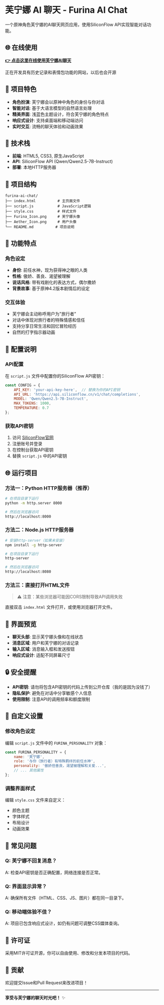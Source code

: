 # 芙宁娜 AI 聊天 - Furina AI Chat

一个原神角色芙宁娜的AI聊天网页应用，使用SiliconFlow API实现智能对话功能。

## 🌐 在线使用

**[👉 点击这里在线使用芙宁娜AI聊天](https://aether-1013.github.io/furina-ai-chat/)**

正在开发具有历史记录和表情包功能的网站，以后也会开源

## 🌟 项目特色

- **角色扮演**: 芙宁娜会以原神中角色的身份与你对话
- **智能对话**: 基于大语言模型的自然语言处理
- **精美界面**: 浅蓝色主题设计，符合芙宁娜的角色特点
- **响应式设计**: 支持桌面端和移动端访问
- **实时交互**: 流畅的聊天体验和动画效果

## 🚀 技术栈

- **前端**: HTML5, CSS3, 原生JavaScript
- **API**: SiliconFlow API (Qwen/Qwen2.5-7B-Instruct)
- **部署**: 本地HTTP服务器

## 📁 项目结构

```
furina-ai-chat/
├── index.html          # 主页面文件
├── script.js           # JavaScript逻辑
├── style.css           # 样式文件
├── Furina_Icon.png     # 芙宁娜头像
├── Aether_Icon.png     # 用户头像
└── README.md          # 项目说明
```

## 🎯 功能特点

### 角色设定
- **身份**: 前任水神，现为获得神之眼的人类
- **性格**: 傲娇、善良、渴望被理解
- **说话风格**: 带有戏剧化的表达方式，偶尔撒娇
- **背景故事**: 基于原神4.2版本剧情后的设定

### 交互体验
- 芙宁娜会主动称呼用户为"旅行者"
- 对话中体现对旅行者的特殊情感和信任
- 支持分享日常生活和回忆冒险经历
- 自然的打字指示器动画

## 🔧 配置说明

### API配置
在 `script.js` 文件中配置你的SiliconFlow API密钥：

```javascript
const CONFIG = {
    API_KEY: 'your-api-key-here',  // 替换为你的API密钥
    API_URL: 'https://api.siliconflow.cn/v1/chat/completions',
    MODEL: 'Qwen/Qwen2.5-7B-Instruct',
    MAX_TOKENS: 1000,
    TEMPERATURE: 0.7
};
```

### 获取API密钥
1. 访问 [SiliconFlow官网](https://cloud.siliconflow.cn/)
2. 注册账号并登录
3. 在控制台获取API密钥
4. 替换 `script.js` 中的API密钥

## 🌐 运行项目

### 方法一：Python HTTP服务器（推荐）
```bash
# 在项目目录下运行
python -m http.server 8000

# 然后在浏览器访问
http://localhost:8000
```

### 方法二：Node.js HTTP服务器
```bash
# 安装http-server（如果未安装）
npm install -g http-server

# 在项目目录下运行
http-server

# 然后在浏览器访问
http://localhost:8080
```

### 方法三：直接打开HTML文件
> ⚠️ 注意：某些浏览器可能因CORS限制导致API调用失败

直接双击 `index.html` 文件打开，或使用浏览器打开文件。

## 🎨 界面预览

- **聊天头部**: 显示芙宁娜头像和在线状态
- **消息区域**: 用户和芙宁娜的对话记录
- **输入区域**: 消息输入框和发送按钮
- **响应式设计**: 适配不同屏幕尺寸

## 🔒 安全提醒

- **API密钥**: 请勿将包含API密钥的代码上传到公开仓库（我的是因为没钱了）
- **隐私保护**: 避免在对话中分享敏感个人信息
- **使用限制**: 注意API的调用频率和额度限制

## 📝 自定义设置

### 修改角色设定
编辑 `script.js` 文件中的 `FURINA_PERSONALITY` 对象：

```javascript
const FURINA_PERSONALITY = {
    name: '芙宁娜',
    role: '与你（旅行者）有特殊羁绊的前任水神',
    personality: '傲娇但善良，渴望被理解和关爱...',
    // ... 其他属性
};
```

### 调整界面样式
编辑 `style.css` 文件来自定义：
- 颜色主题
- 字体样式
- 布局设计
- 动画效果

## 🐛 常见问题

### Q: 芙宁娜不回复消息？
A: 检查API密钥是否正确配置，网络连接是否正常。

### Q: 界面显示异常？
A: 确保所有文件（HTML、CSS、JS、图片）都在同一目录下。

### Q: 移动端体验不佳？
A: 项目已包含响应式设计，如仍有问题可调整CSS媒体查询。

## 📄 许可证

采用MIT许可证开源，你可以自由使用、修改和分发本项目的代码。

## 🤝 贡献

欢迎提交Issue和Pull Request来改进项目！

---

**享受与芙宁娜的聊天时光吧！** ✨